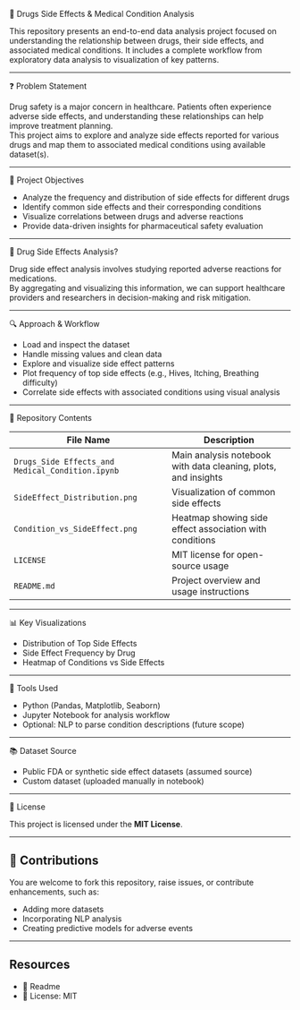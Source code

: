 💊 Drugs Side Effects & Medical Condition Analysis

This repository presents an end-to-end data analysis project focused on understanding the relationship between drugs, their side effects, and associated medical conditions. It includes a complete workflow from exploratory data analysis to visualization of key patterns.

---
❓ Problem Statement

Drug safety is a major concern in healthcare. Patients often experience adverse side effects, and understanding these relationships can help improve treatment planning.  
This project aims to explore and analyze side effects reported for various drugs and map them to associated medical conditions using available dataset(s).

---
🎯 Project Objectives

- Analyze the frequency and distribution of side effects for different drugs  
- Identify common side effects and their corresponding conditions  
- Visualize correlations between drugs and adverse reactions  
- Provide data-driven insights for pharmaceutical safety evaluation

---
🧠 Drug Side Effects Analysis?

Drug side effect analysis involves studying reported adverse reactions for medications.  
By aggregating and visualizing this information, we can support healthcare providers and researchers in decision-making and risk mitigation.

---

🔍 Approach & Workflow

- Load and inspect the dataset  
- Handle missing values and clean data  
- Explore and visualize side effect patterns  
- Plot frequency of top side effects (e.g., Hives, Itching, Breathing difficulty)  
- Correlate side effects with associated conditions using visual analysis

---

📁 Repository Contents

| File Name                                        | Description                                               |
|--------------------------------------------------|-----------------------------------------------------------|
| `Drugs_Side Effects_and Medical_Condition.ipynb` | Main analysis notebook with data cleaning, plots, and insights |
| `SideEffect_Distribution.png`                    | Visualization of common side effects                      |
| `Condition_vs_SideEffect.png`                    | Heatmap showing side effect association with conditions   |
| `LICENSE`                                        | MIT license for open-source usage                         |
| `README.md`                                      | Project overview and usage instructions                   |

---

📊 Key Visualizations

- Distribution of Top Side Effects  
- Side Effect Frequency by Drug  
- Heatmap of Conditions vs Side Effects

---

🧪 Tools Used

- Python (Pandas, Matplotlib, Seaborn)  
- Jupyter Notebook for analysis workflow  
- Optional: NLP to parse condition descriptions (future scope)

---
📚 Dataset Source

- Public FDA or synthetic side effect datasets (assumed source)  
- Custom dataset (uploaded manually in notebook)

---
📜 License

This project is licensed under the **MIT License**.

---

## 🙌 Contributions

You are welcome to fork this repository, raise issues, or contribute enhancements, such as:
- Adding more datasets  
- Incorporating NLP analysis  
- Creating predictive models for adverse events

---

## Resources

- 📄 Readme  
- 📜 License: MIT  
